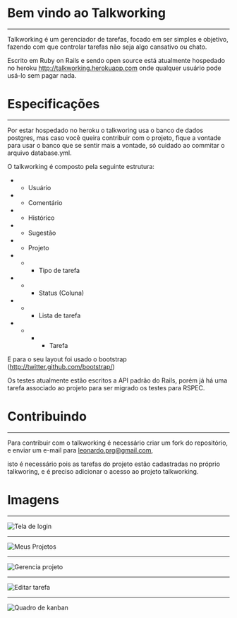 Bem vindo ao Talkworking
========================
***

Talkworking é um gerenciador de tarefas, focado em ser simples e objetivo, fazendo com que controlar tarefas não seja algo cansativo ou chato.

Escrito em Ruby on Rails e sendo open source está atualmente hospedado no heroku http://talkworking.herokuapp.com onde qualquer usuário pode usá-lo sem pagar nada.

Especificações
==============
***

Por estar hospedado no heroku o talkworing usa o banco de dados postgres,  mas caso você queira contribuir com o projeto, fique a vontade para usar o banco que se sentir  mais a vontade, só cuidado ao commitar o arquivo database.yml.


O talkworking é composto pela seguinte estrutura:

* - Usuário
* - Comentário
* - Histórico
* - Sugestão
* - Projeto
* - - Tipo de tarefa
* - - Status (Coluna)
* - - Lista de tarefa
* - - - Tarefa

E para o seu layout foi usado o bootstrap (http://twitter.github.com/bootstrap/)

Os testes atualmente estão escritos a API padrão do Rails, porém já há uma tarefa associado ao projeto para ser migrado os testes para RSPEC.

Contribuindo
============
***

Para contribuir com o talkworking é necessário criar um fork do repositório, e enviar um e-mail para leonardo.prg@gmail.com,

isto é necessário pois as tarefas do projeto estão cadastradas no próprio talkworing, e é preciso adicionar o acesso ao projeto talkworking.

Imagens
==============
***


![Tela de login](https://raw.github.com/leonardoprg/talkworking/master/public/talkworking/login.png)

***

![Meus Projetos](https://raw.github.com/leonardoprg/talkworking/master/public/talkworking/projetos.png)

***

![Gerencia projeto](https://raw.github.com/leonardoprg/talkworking/master/public/talkworking/show_projeto.png)

***

![Editar tarefa](https://raw.github.com/leonardoprg/talkworking/master/public/talkworking/edit_tarefa.png)

***

![Quadro de kanban](https://raw.github.com/leonardoprg/talkworking/master/public/talkworking/kanban.png)